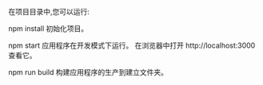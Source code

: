 在项目目录中,您可以运行:

npm install
初始化项目。

npm start
应用程序在开发模式下运行。
在浏览器中打开 http://localhost:3000 查看它。

npm run build
构建应用程序的生产到建立文件夹。
